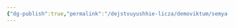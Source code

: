 ```yaml
---
{"dg-publish":true,"permalink":"/dejstvuyushhie-licza/demoviktum/semya-karmannikov/uillis-fon-in-der-shoven-karpaczkij/","dgPassFrontmatter":true}
---
```


